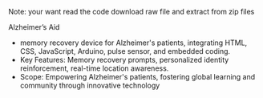 Note: your want read the code download raw file and extract from zip files


Alzheimer’s Aid
* memory recovery device for Alzheimer's patients,
integrating HTML, CSS, JavaScript, Arduino, pulse sensor, and embedded
coding.
* Key Features: Memory recovery prompts, personalized identity
reinforcement, real-time location awareness.
* Scope: Empowering Alzheimer's patients, fostering global learning and
community through innovative technology
